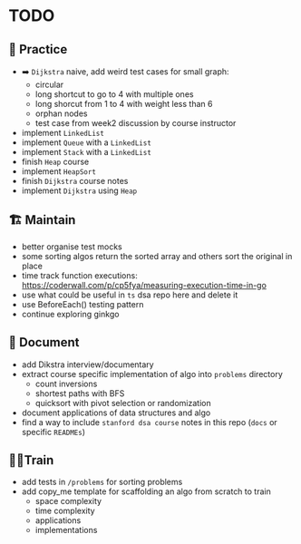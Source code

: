 # TODO

## 💪 Practice
- ➡️ `Dijkstra` naive, add weird test cases for small graph:
    - circular
    - long shortcut to go to 4 with multiple ones
    - long shorcut from 1 to 4 with weight less than 6
    - orphan nodes
    - test case from week2 discussion by course instructor
- implement `LinkedList`
- implement `Queue` with a `LinkedList`
- implement `Stack` with a `LinkedList`
- finish `Heap` course
- implement `HeapSort`
- finish `Dijkstra` course notes
- implement `Dijkstra` using `Heap`

## 🏗️ Maintain
- better organise test mocks
- some sorting algos return the sorted array and others sort the original in place
- time track function executions: https://coderwall.com/p/cp5fya/measuring-execution-time-in-go
- use what could be useful in `ts` dsa repo here and delete it
- use BeforeEach() testing pattern
- continue exploring ginkgo

## 📔 Document
- add Dikstra interview/documentary
- extract course specific implementation of algo into `problems` directory
    - count inversions
    - shortest paths with BFS
    - quicksort with pivot selection or randomization
- document applications of data structures and algo
- find a way to include `stanford dsa course` notes in this repo (`docs` or specific `READMEs`)

## 🧗‍♂️Train
- add tests in `/problems` for sorting problems
- add copy_me template for scaffolding an algo from scratch to train
    - space complexity
    - time complexity
    - applications
    - implementations
